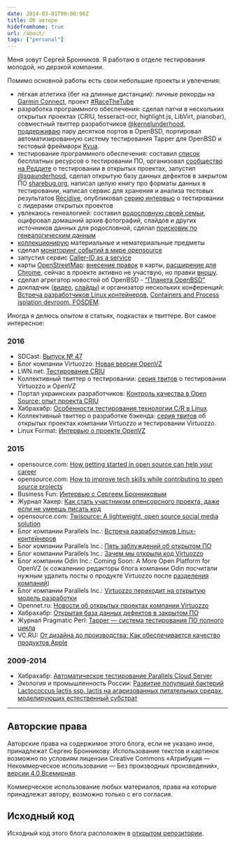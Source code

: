 ```yaml
---
date: 2014-03-01T00:00:00Z
title: Об авторе
hidefromhome: true
url: /about/
tags: ["personal"]
---
```


Меня зовут Сергей Бронников. Я работаю в отделе тестирования молодой, но дерзкой
компании.

Помимо основной работы есть свои небольшие проекты и увлечения:

- лёгкая атлетика (бег на длинные дистанции): личные рекорды на [Garmin Connect](https://connect.garmin.com/modern/profile/ligurio), проект [#RaceTheTube](/2015/11/19/racethetube.html)
- разработка программного обеспечения: сделал патчи в нескольких открытых проектах (CRIU, tesseract-ocr, highlight.js, LibVirt, pianobar), совместный твиттер разработчиков [@kernelunderhood](https://twitter.com/kernelunderhood), [поддерживаю](http://openports.se/search.php?stype=maintainer&so=estetus) пару десятков портов в OpenBSD, портировал автоматизированную систему тестирования Tapper для OpenBSD и тестовый фреймворк [Kyua](https://github.com/jmmv/kyua).
- тестирование программного обеспечения: составил [список](https://github.com/ligurio/free-software-testing-books) бесплатных ресурсов о тестировании ПО, организовал [сообщество на Реддите](https://www.reddit.com/r/fosstesting) о тестировании в открытых проектах, запустил [@sqaunderhood](https://twitter.com/sqaunderhood), сделал открытую базу данных дефектов в закрытом ПО [sharebug.org](https://habrahabr.ru/post/253009/), написал целую книгу про форматы данных в тестировании, написал сервис для хранения и анализа тестовых результатов [Récidive](https://github.com/ligurio/recidive), опубликовал [серию интервью](/tags/interview.html) о тестировании с лидерами открытых проектов
- увлекаюсь генеалогией: составил [родословную своей семьи](/2014/04/03/genealogic-tree.html), оцифровал домашний архив фотографий, слайдов и других источников данных для родословной, сделал [поисковик по генеалогическим данным](/2016/08/26/genealogic-sources/)
- [коллекционирую](/2015/06/29/collections.html) материальные и нематериальные предметы
- сделал [мониторинг событий в мире opensource](/2016/03/28/tracking-of-opensource-events.html)
- запустил сервис [Caller-ID as a service](https://habrahabr.ru/post/247575/)
- карты [OpenStreetMap](https://www.openstreetmap.org/): [внесение правок](https://www.openstreetmap.org/user/Sergey%20Bronnikov/history) в карты, [расширение для Chrome](https://chrome.google.com/webstore/detail/minimalistic-tab-with-ope/becfifkcobdhgcabjcielabpgdpchgnk?hl=en-US&gl=RU), сейчас в проекте активно не участвую, но правки [вношу](https://www.openstreetmap.org/user/Sergey%20Bronnikov/history).
- сделал агрегатор новостей об OpenBSD - ["Планета OpenBSD"](https://bronevichok.ru/openbsd-planet/)
- докладчик ([видео](https://www.youtube.com/playlist?list=PLJhgYyft6AM3fDr0KZlRFCcMmCicfWPmG), [слайды](https://speakerdeck.com/sergeyb)) и организатор нескольких конференций: [Встреча разработчиков Linux контейнеров](https://events.yandex.ru/events/yagosti/19-september-2015-linux/), [Containers and Process isolation devroom, FOSDEM](https://archive.fosdem.org/2016/schedule/track/containers_and_process_isolation/).

Иногда я делюсь опытом в статьях, подкастах и твиттере. Вот самое интересное:

### 2016

- SDCast: [Выпуск № 47](https://sdcast.ksdaemon.ru/2016/08/sdcast-47/)
- Блог компании Virtuozzo: [Новая версия OpenVZ](https://habrahabr.ru/company/virtuozzo/blog/306466/)
- LWN.net: [Тестирование CRIU](https://lwn.net/SubscriberLink/694593/4d6291b3f727791a/)
- Коллективный твиттер о тестировании: [серия твитов](https://twitter.com/sqaunderhood) о тестировании Virtuozzo и OpenVZ
- Портал украинских разработчиков: [Контроль качества в Open Source: опыт проекта CRIU](https://dou.ua/lenta/articles/opensource-qa/)
- Хабрахабр: [Особенности тестирования технологии C/R в Linux](https://habrahabr.ru/post/283504/)
- Коллективный твиттер о разработке бэкенда: [серия твитов](http://backendsecret.ru/estet/) об открытых проектах компании Virtuozzo и тестировании Virtuozzo.
- Linux Format: [Интервью о проекте OpenVZ](/2016/02/02/LXF-interview/)

### 2015

- opensource.com: [How getting started in open source can help your career](https://opensource.com/life/16/1/3-new-open-source-contributors-share-their-experiences)
- opensource.com: [How to improve tech skills while contributing to open source projects](https://opensource.com/life/16/1/open-source-skills)
- Business Fun: [Интервью с Сергеем Бронниковым](https://bronevichok.ru/trash/BusinessFun-sergeyb.pdf)
- Журнал Хакер: [Как стать участником опенсорсного проекта, даже если не умеешь писать код](https://xakep.ru/2015/12/29/open-source-career/)
- opensource.com: [Twisource: A lightweight, open source social media solution](http://opensource.com/business/15/11/twisource-lightweight-open-source-social-media-solution)
- Блог компании Parallels Inc.: [Встреча разработчиков Linux-контейнеров](http://habrahabr.ru/company/parallels/blog/266089/)
- Блог компании Parallels Inc.: [Пять заблуждений об открытом ПО](http://habrahabr.ru/company/parallels/blog/261609/)
- Блог компании Parallels Inc.: [Зачем мы открыли код Virtuozzo](http://habrahabr.ru/company/parallels/blog/259385/)
- Блог компании Odin Inc.: Coming Soon: A More Open Platform for OpenVZ (к сожалению редакторы блога компании Odin посчитали нужным удалить посты о продукте Virtuozzo после [разделения компаний](http://www.odin.com/news/pr/release/article/ingram-micro-selects-parallels-automation-as-core-cloud-services-platform/))
- Блог компании Parallels Inc.: [Virtuozzo переходит на открытую модель разработки](http://habrahabr.ru/company/parallels/blog/256279/)
- Opennet.ru: [Новости об открытых проектах компании Virtuozzo](http://www.opennet.ru/~sergeyb)
- Хабрахабр: [Открытая база данных дефектов в закрытом ПО](http://habrahabr.ru/post/253009/)
- Журнал Pragmatic Perl: [Tapper — система тестирования ПО полного цикла](http://pragmaticperl.com/issues/23)
- VC.RU: [От дизайна до производства: Как обеспечивается качество продуктов Apple](https://vc.ru/p/apple-test)

### 2009-2014

- Хабрахабр: [Автоматическое тестирование Parallels Cloud Server](http://habrahabr.ru/post/204292/)
- Экология и промышленность России: [Развитие популяций бактерий Lactococcus lactis ssp. lactis на агаризованных питательных средах, моделирующих естественный субстрат](/2016/06/11/lactococcus-lactis-ssp/)

----

## Авторские права

Авторские права на содержимое этого блога, если не указано иное, принадлежат
Сергею Бронникову. Использование текстов и картинок возможно по условиям
лицензии Creative Commons «Атрибуция — Некоммерческое использование — Без
производных произведений», [версии 4.0
Всемирная](http://creativecommons.org/licenses/by-nc-nd/4.0/deed.ru).

Коммерческое использование любых материалов, права на которые принадлежат
автору, возможно только с его согласия.

## Исходный код

Исходный код этого блога расположен в [открытом
репозитории](https://github.com/ligurio/blog.bronevichok.ru).
